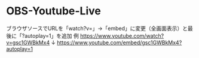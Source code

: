 # OBS-Youtube-Live
ブラウザソースでURLを「watch?v=」→「embed」に変更（全画面表示）と最後に「?autoplay=1」を追加
例
https://www.youtube.com/watch?v=gsc1GWBkMx4
↓
https://www.youtube.com/embed/gsc1GWBkMx4?autoplay=1

